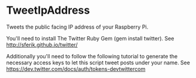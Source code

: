TweetIpAddress
==============

Tweets the public facing IP address of your Raspberry Pi.

You'll need to install The Twitter Ruby Gem (gem install twitter). See http://sferik.github.io/twitter/

Additionally you'll need to follow the following tutorial to generate the necessary 
access keys to let this script tweet posts under your name. 
See https://dev.twitter.com/docs/auth/tokens-devtwittercom
